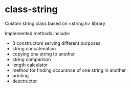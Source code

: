 # class-string
Custom string class based on &lt;string.h> library

Implemented methods include: 
- 3 constructors serving different purposes
- string concatenation
- copying one string to another
- string comparison
- length calculator
- method for finding occurance of one string in another
- printing
- desctructor
